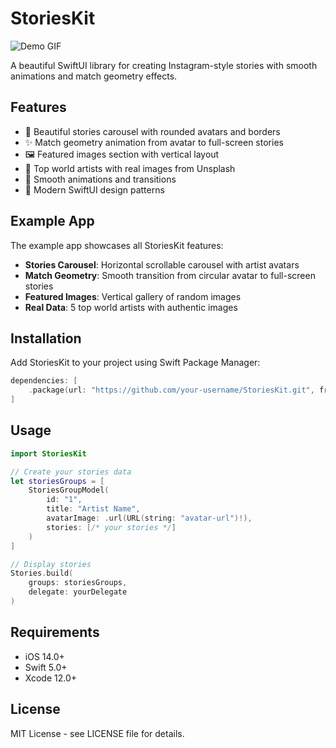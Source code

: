 # StoriesKit

![Demo GIF](./assets/demo.gif)

A beautiful SwiftUI library for creating Instagram-style stories with smooth animations and match geometry effects.

## Features

- 🎨 Beautiful stories carousel with rounded avatars and borders
- ✨ Match geometry animation from avatar to full-screen stories
- 🖼️ Featured images section with vertical layout
- 🎵 Top world artists with real images from Unsplash
- 🔄 Smooth animations and transitions
- 📱 Modern SwiftUI design patterns

## Example App

The example app showcases all StoriesKit features:

- **Stories Carousel**: Horizontal scrollable carousel with artist avatars
- **Match Geometry**: Smooth transition from circular avatar to full-screen stories
- **Featured Images**: Vertical gallery of random images
- **Real Data**: 5 top world artists with authentic images

## Installation

Add StoriesKit to your project using Swift Package Manager:

```swift
dependencies: [
    .package(url: "https://github.com/your-username/StoriesKit.git", from: "1.0.0")
]
```

## Usage

```swift
import StoriesKit

// Create your stories data
let storiesGroups = [
    StoriesGroupModel(
        id: "1",
        title: "Artist Name",
        avatarImage: .url(URL(string: "avatar-url")!),
        stories: [/* your stories */]
    )
]

// Display stories
Stories.build(
    groups: storiesGroups,
    delegate: yourDelegate
)
```

## Requirements

- iOS 14.0+
- Swift 5.0+
- Xcode 12.0+

## License

MIT License - see LICENSE file for details.
